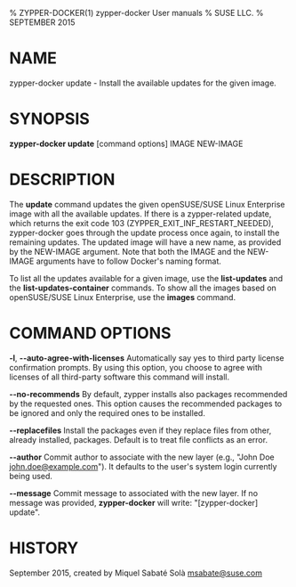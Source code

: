 % ZYPPER-DOCKER(1) zypper-docker User manuals
% SUSE LLC.
% SEPTEMBER 2015
# NAME
zypper\-docker update \- Install the available updates for the given image.

# SYNOPSIS
**zypper-docker update** [command options] IMAGE NEW-IMAGE

# DESCRIPTION
The **update** command updates the given openSUSE/SUSE Linux Enterprise image
with all the available updates. If there is a zypper-related update, which returns
the exit code 103 (ZYPPER_EXIT_INF_RESTART_NEEDED), zypper-docker goes through the 
update process once again, to install the remaining updates.
The updated image will have a new name, as provided by the NEW-IMAGE argument.
Note that both the IMAGE and the NEW\-IMAGE arguments have to follow Docker's naming format.

To list all the updates available for a given image, use the **list-updates**
and the **list-updates-container** commands. To show all the images based on
openSUSE/SUSE Linux Enterprise, use the **images** command.

# COMMAND OPTIONS
**-l**, **--auto-agree-with-licenses**
  Automatically say yes to third party license confirmation prompts. By using this option, you choose to agree with licenses of all third-party software this command will install.

**--no-recommends**
  By default, zypper installs also packages recommended by the requested ones. This option causes the recommended packages to be ignored and only the required ones to be installed.

**--replacefiles**
  Install the packages even if they replace files from other, already installed, packages. Default is to treat file conflicts as an error.

**--author**
  Commit author to associate with the new layer (e.g., \"John Doe <john.doe@example.com>\"). It defaults to the user's system login currently being used.

**--message**
  Commit message to associated with the new layer. If no message was provided, **zypper-docker** will write: "[zypper-docker] update".

# HISTORY
September 2015, created by Miquel Sabaté Solà <msabate@suse.com>
